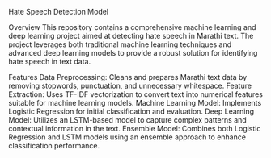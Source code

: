 Hate Speech Detection Model

Overview
This repository contains a comprehensive machine learning and deep learning project aimed at detecting hate speech in Marathi text. The project leverages both traditional machine learning techniques and advanced deep learning models to provide a robust solution for identifying hate speech in text data.

Features
Data Preprocessing: Cleans and prepares Marathi text data by removing stopwords, punctuation, and unnecessary whitespace.
Feature Extraction: Uses TF-IDF vectorization to convert text into numerical features suitable for machine learning models.
Machine Learning Model: Implements Logistic Regression for initial classification and evaluation.
Deep Learning Model: Utilizes an LSTM-based model to capture complex patterns and contextual information in the text.
Ensemble Model: Combines both Logistic Regression and LSTM models using an ensemble approach to enhance classification performance.
